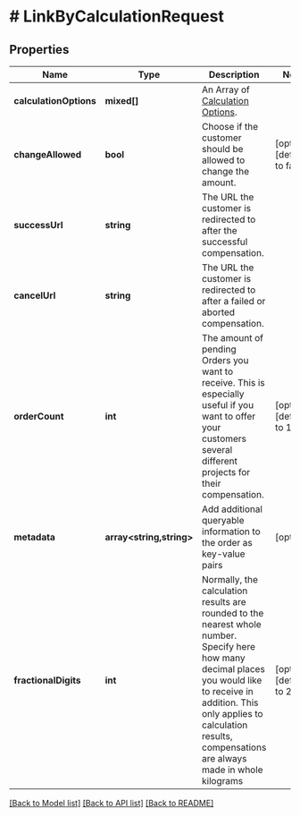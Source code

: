 # # LinkByCalculationRequest

## Properties

Name | Type | Description | Notes
------------ | ------------- | ------------- | -------------
**calculationOptions** | **mixed[]** | An Array of [Calculation Options](/resources/factors). |
**changeAllowed** | **bool** | Choose if the customer should be allowed to change the amount. | [optional] [default to false]
**successUrl** | **string** | The URL the customer is redirected to after the successful compensation. |
**cancelUrl** | **string** | The URL the customer is redirected to after a failed or aborted compensation. |
**orderCount** | **int** | The amount of pending Orders you want to receive. This is especially useful if you want to offer your customers several different projects for their compensation. | [optional] [default to 1]
**metadata** | **array<string,string>** | Add additional queryable information to the order as key-value pairs | [optional]
**fractionalDigits** | **int** | Normally, the calculation results are rounded to the nearest whole number. Specify here how many decimal places you would like to receive in addition. This only applies to calculation results, compensations are always made in whole kilograms | [optional] [default to 2]

[[Back to Model list]](../../README.md#models) [[Back to API list]](../../README.md#endpoints) [[Back to README]](../../README.md)
